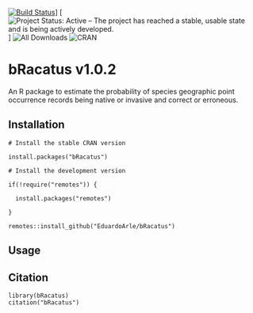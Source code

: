 [![Build Status](https://travis-ci.org/EduardoArle/bRacatus.svg?branch=master)](https://travis-ci.org/EduardoArle/bRacatus)]
[![Project Status: Active – The project has reached a stable, usable state and is being actively developed.](https://www.repostatus.org/badges/latest/active.svg)]
![All Downloads](https://img.shields.io/packagecontrol/dm/EduardoArle/bRacatus)
![CRAN](https://www.r-pkg.org/badges/version/bRacatus)

# bRacatus v1.0.2

An R package to estimate the probability of species geographic point occurrence records being native or invasive and correct or erroneous.

## Installation

```{r}
# Install the stable CRAN version

install.packages("bRacatus")

# Install the development version

if(!require("remotes")) {
  
  install.packages("remotes")
  
}

remotes::install_github("EduardoArle/bRacatus")
```

## Usage

## Citation

```{r}
library(bRacatus)
citation("bRacatus")
```
